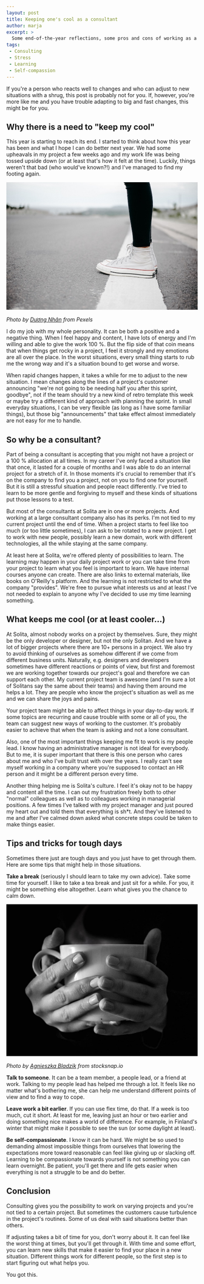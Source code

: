 ```yaml
---
layout: post
title: Keeping one's cool as a consultant
author: marja
excerpt: >
  Some end-of-the-year reflections, some pros and cons of working as a consultant, and practical advice for stressful situations.
tags:
 - Consulting
 - Stress
 - Learning
 - Self-compassion
---
```


If you're a person who reacts well to changes and who can adjust to new situations with a shrug, this post is probably not for you. If, however, you're more like me and you have trouble adapting to big and fast changes, this might be for you.

## Why there is a need to "keep my cool"

This year is starting to reach its end. I started to think about how this year has been and what I hope I can do better next year. We had some upheavals in my project a few weeks ago and my work life was being tossed upside down (or at least that's how it felt at the time). Luckily, things weren't that bad (who would've known?!) and I've managed to find my footing again.

![Standing on a line](/img/keeping-ones-cool-as-a-consultant/shoes.jpg)

*Photo by <a href="https://www.pexels.com/@d-ng-nhan-324384/" target="_blank">Dương Nhân</a> from Pexels*

I do my job with my whole personality. It can be both a positive and a negative thing. When I feel happy and content, I have lots of energy and I'm willing and able to give the work 100 %. But the flip side of that coin means that when things get rocky in a project, I feel it strongly and my emotions are all over the place. In the worst situations, every small thing starts to rub me the wrong way and it's a situation bound to get worse and worse.

When rapid changes happen, it takes a while for me to adjust to the new situation. I mean changes along the lines of a project's customer announcing "we're not going to be needing half you after this sprint, goodbye", not if the team should try a new kind of retro template this week or maybe try a different kind of approach with planning the sprint. In small everyday situations, I can be very flexible (as long as I have some familiar things), but those big "announcements" that take effect almost immediately are not easy for me to handle.

## So why be a consultant?

Part of being a consultant is accepting that you might not have a project or a 100 % allocation at all times. In my career I've only faced a situation like that once, it lasted for a couple of months and I was able to do an internal project for a stretch of it. In those moments it's crucial to remember that it's on the company to find you a project, not on you to find one for yourself. But it is still a stressful situation and people react differently. I've tried to learn to be more gentle and forgiving to myself and these kinds of situations put those lessons to a test. 

But most of the consultants at Solita are in one or more projects. And working at a large consultant company also has its perks. I'm not tied to my current project until the end of time. When a project starts to feel like too much (or too little sometimes), I can ask to be rotated to a new project. I get to work with new people, possibly learn a new domain, work with different technologies, all the while staying at the same company. 

At least here at Solita, we're offered plenty of possibilities to learn. The learning may happen in your daily project work or you can take time from your project to learn what you feel is important to learn. We have internal courses anyone can create. There are also links to external materials, like books on O'Reilly's platform. And the learning is not restricted to what the company "provides". We're free to pursue what interests us and at least I've not needed to explain to anyone why I've decided to use my time learning something.

## What keeps me cool (or at least cooler...)

At Solita, almost nobody works on a project by themselves. Sure, they might be the only developer or designer, but not the only Solitan. And we have a lot of bigger projects where there are 10+ persons in a project. We also try to avoid thinking of ourselves as somehow different if we come from different business units. Naturally, e.g. designers and developers sometimes have different reactions or points of view, but first and foremost we are working together towards our project's goal and therefore we can support each other. My current project team is awesome (and I'm sure a lot of Solitans say the same about their teams) and having them around me helps a lot. They are people who know the project's situation as well as me and we can share the joys and pains. 

Your project team might be able to affect things in your day-to-day work. If some topics are recurring and cause trouble with some or all of you, the team can suggest new ways of working to the customer. It's probably easier to achieve that when the team is asking and not a lone consultant. 

Also, one of the most important things keeping me fit to work is my people lead. I know having an administrative manager is not ideal for everybody. But to me, it is super important that there is this one person who cares about me and who I've built trust with over the years. I really can't see myself working in a company where you're supposed to contact an HR person and it might be a different person every time. 

Another thing helping me is Solita's culture. I feel it's okay not to be happy and content all the time. I can out my frustration freely both to other "normal" colleagues as well as to colleagues working in managerial positions. A few times I've talked with my project manager and just poured my heart out and told them that everything is sh*t. And they've listened to me and after I've calmed down asked what concrete steps could be taken to make things easier.

## Tips and tricks for tough days

Sometimes there just are tough days and you just have to get through them. Here are some tips that might help in those situations. 

**Take a break** (seriously I should learn to take my own advice). Take some time for yourself. I like to take a tea break and just sit for a while. For you, it might be something else altogether. Learn what gives you the chance to calm down.

![Tea](/img/keeping-ones-cool-as-a-consultant/tea.jpg)

*Photo by <a href="https://stocksnap.io/author/5048" target="_blank">Agnieszka Bladzik</a> from stocksnap.io*

**Talk to someone**. It can be a team member, a people lead, or a friend at work. Talking to my people lead has helped me through a lot. It feels like no matter what's bothering me, she can help me understand different points of view and to find a way to cope.

**Leave work a bit earlier**. If you can use flex time, do that. If a week is too much, cut it short. At least for me, leaving just an hour or two earlier and doing something nice makes a world of difference. For example, in Finland's winter that might make it possible to see the sun (or some daylight at least).

**Be self-compassionate**. I know it can be hard. We might be so used to demanding almost impossible things from ourselves that lowering the expectations more toward reasonable can feel like giving up or slacking off. Learning to be compassionate towards yourself is not something you can learn overnight. Be patient, you'll get there and life gets easier when everything is not a struggle to be and do better.

## Conclusion

Consulting gives you the possibility to work on varying projects and you're not tied to a certain project. But sometimes the customers cause turbulence in the project's routines. Some of us deal with said situations better than others. 

If adjusting takes a bit of time for you, don't worry about it. It can feel like the worst thing at times, but you'll get through it. With time and some effort, you can learn new skills that make it easier to find your place in a new situation. Different things work for different people, so the first step is to start figuring out what helps you.

You got this.

